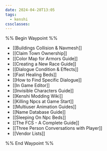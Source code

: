 ```yaml
---
date: 2024-04-28T13:05
tags:
  - kenshi
cssclasses:
---
```


%% Begin Waypoint %%
- [[Buildings Collision & Navmesh]]
- [[Claim Town Ownership]]
- [[Color Map for Armors Guide]]
- [[Creating a New Race Guide]]
- [[Dialogue Condition & Effects]]
- [[Fast Healing Beds]]
- [[How to Find Specific Dialogue]]
- [[In Game Editor]]
- [[Invisible Characters Guide]]
- [[Kenshi Modding Wiki]]
- [[Killing Npcs at Game Start]]
- [[Multiuser Animation Guides]]
- [[Name Database Guide]]
- [[Sleeping On Npc Beds]]
- [[The FCS - A Complete Guide]]
- [[Three Person Conversations with Player]]
- [[Vendor Lists]]

%% End Waypoint %%
